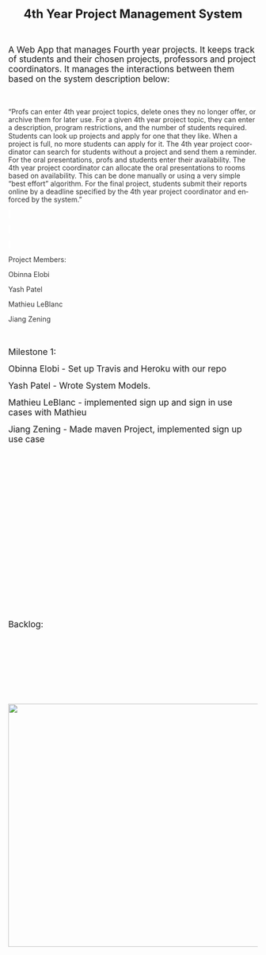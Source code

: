 <html>

<head>
<meta http-equiv=Content-Type content="text/html; charset=windows-1252">
<meta name=Generator content="Microsoft Word 15 (filtered)">
<style>

</style>

</head>

<body lang=EN-US>

<div class=WordSection1>

<p class=MsoNormal align=center style='text-align:center'><b><span
style='font-size:18.0pt;line-height:115%'>4th Year Project Management System</span></b></p>

<p class=MsoNormal><b><span style='font-size:13.0pt;line-height:115%'>&nbsp;</span></b></p>

<p class=MsoNormal><span style='font-size:13.0pt;line-height:115%'>A Web App
that manages Fourth year projects. It keeps track of students and their chosen
projects, professors and project coordinators. It manages the interactions
between them based on the system description below:</span></p>

<p class=MsoNormal><span style='font-size:13.0pt;line-height:115%'>&nbsp;</span></p>

<p class=MsoNormal><span style='font-size:10.5pt;line-height:115%;color:#333333;
background:white'>“Profs can enter 4th year project topics, delete ones they no
longer offer, or archive them for later use. For a given 4th year project
topic, they can enter a description, program restrictions, and the number of
students required. Students can look up projects and apply for one that they
like. When a project is full, no more students can apply for it. The 4th year
project coordinator can search for students without a project and send them a
reminder. For the oral presentations, profs and students enter their
availability. The 4th year project coordinator can allocate the oral
presentations to rooms based on availability. This can be done manually or
using a very simple “best effort” algorithm. For the final project, students
submit their reports online by a deadline specified by the 4th year project
coordinator and enforced by the system.”</span></p>

<p class=MsoNormal><span style='font-size:10.5pt;line-height:115%;color:#333333;
background:white'>&nbsp;</span></p>

<p class=MsoNormal><span style='font-size:10.5pt;line-height:115%;color:#333333;
background:white'>&nbsp;</span></p>

<p class=MsoNormal><span style='font-size:10.5pt;line-height:115%;color:#333333;
background:white'>&nbsp;</span></p>

<p class=MsoNormal><span style='font-size:10.5pt;line-height:115%;color:#333333;
background:white'>Project Members:</span></p>

<p class=MsoNormal><span style='font-size:10.5pt;line-height:115%;color:#333333;
background:white'>Obinna Elobi</span></p>

<p class=MsoNormal><span style='font-size:10.5pt;line-height:115%;color:#333333;
background:white'>Yash Patel</span></p>

<p class=MsoNormal><span style='font-size:10.5pt;line-height:115%;color:#333333;
background:white'>Mathieu LeBlanc</span></p>

<p class=MsoNormal><span style='font-size:10.5pt;line-height:115%;color:#333333;
background:white'>Jiang Zening</span></p>

<p class=MsoNormal><span style='font-size:13.0pt;line-height:115%'>&nbsp;</span></p>

<p class=MsoNormal><span style='font-size:13.0pt;line-height:115%'>Milestone 1:</span></p>

<p class=MsoNormal><span style='font-size:13.0pt;line-height:115%'>Obinna Elobi
- Set up Travis and Heroku with our repo</span></p>

<p class=MsoNormal><span style='font-size:13.0pt;line-height:115%'>Yash Patel -
Wrote System Models.</span></p>

<p class=MsoNormal><span style='font-size:13.0pt;line-height:115%'>Mathieu
LeBlanc - implemented sign up and sign in use cases with Mathieu</span></p>

<p class=MsoNormal><span style='font-size:13.0pt;line-height:115%'>Jiang Zening
- Made maven Project, implemented sign up use case</span></p>

<p class=MsoNormal><span style='font-size:13.0pt;line-height:115%'>&nbsp;</span></p>

<p class=MsoNormal><span style='font-size:13.0pt;line-height:115%'>&nbsp;</span></p>

<p class=MsoNormal><span style='font-size:13.0pt;line-height:115%'>&nbsp;</span></p>

<p class=MsoNormal><span style='font-size:13.0pt;line-height:115%'>&nbsp;</span></p>

<p class=MsoNormal><span style='font-size:13.0pt;line-height:115%'>&nbsp;</span></p>

<p class=MsoNormal><span style='font-size:13.0pt;line-height:115%'>&nbsp;</span></p>

<p class=MsoNormal><span style='font-size:13.0pt;line-height:115%'>&nbsp;</span></p>

<p class=MsoNormal><span style='font-size:13.0pt;line-height:115%'>&nbsp;</span></p>

<p class=MsoNormal><span style='font-size:13.0pt;line-height:115%'>&nbsp;</span></p>

<p class=MsoNormal><span style='font-size:13.0pt;line-height:115%'>&nbsp;</span></p>

<p class=MsoNormal><span style='font-size:13.0pt;line-height:115%'>Backlog:</span></p>

<p class=MsoNormal><span style='font-size:13.0pt;line-height:115%'>&nbsp;</span></p>

<p class=MsoNormal><span style='font-size:13.0pt;line-height:115%'>&nbsp;</span></p>

<p class=MsoNormal><span style='font-size:13.0pt;line-height:115%'>&nbsp;</span></p>

<p class=MsoNormal><span style='font-size:13.0pt;line-height:115%'>&nbsp;</span></p>

<p class=MsoNormal><img width=624 height=490 id=image01.png
src="ReadMe_files/image001.gif"></p>

</div>

</body>

</html>
